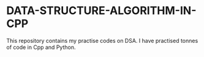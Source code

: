 # DATA-STRUCTURE-ALGORITHM-IN-CPP
This repository contains my practise codes on DSA. I have practised tonnes of code in Cpp and Python.
